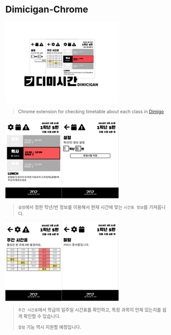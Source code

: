 # Dimicigan-Chrome
<img alt="cover" src="./screenshots/cover.png" width="70%">

> Chrome extension for checking timetable about each class in [Dimigo](https://dimigo.hs.kr)

<img src="./screenshots/index.png" width="35%"><img src="./screenshots/settings.png" width="35%">
> `설정`에서 정한 학년/반 정보를 이용해서 현재 시간에 맞는 `시간표 정보`를 가져옵니다.

<img src="./screenshots/weekly.png" width="35%"><img src="./screenshots/alarm.png" width="35%">
> `주간 시간표`에서 학급의 일주일 시간표를 확인하고, 특정 과목이 언제 있는지를 쉽게 확인할 수 있습니다.
> 
> `알람` 기능 역시 지원할 예정입니다.
